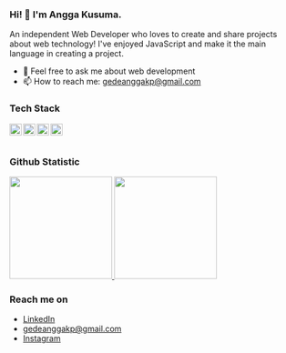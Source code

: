 ### Hi! 👋 I'm Angga Kusuma.

An independent Web Developer who loves to create and share projects about web technology! I've enjoyed JavaScript and make it the main language in creating a project.

- 💬 Feel free to ask me about web development
- 📫 How to reach me: gedeanggakp@gmail.com

### Tech Stack
  <a href="#"><img align="left" alt="JavaScript" title="JavaScript" width="21px" src="https://upload.wikimedia.org/wikipedia/commons/9/99/Unofficial_JavaScript_logo_2.svg" /></a>
  <a href="https://nodejs.org/"><img align="left" alt="NodeJS" title="NodeJS" width="21px" src="https://seeklogo.com/images/N/nodejs-logo-FBE122E377-seeklogo.com.png" /></a>
  <a href="https://reactjs.org/"><img align="left" alt="React" title="React" width="21px" src="https://cdn.worldvectorlogo.com/logos/react-2.svg" /></a>
  <a href="https://reactjs.org/"><img align="left" alt="Next" title="Next" width="21px" src="https://seeklogo.com/images/N/next-js-logo-8FCFF51DD2-seeklogo.com.png" /></a>
  <br>
  <br>
  
### Github Statistic
<p align="left">
<a href="https://github.com/anggakusumap">
  <img height="180em" src="https://github-readme-stats-eight-theta.vercel.app/api?username=anggakusumap&show_icons=true&theme=algolia&include_all_commits=true&count_private=true"/>
  <img height="180em" src="https://github-readme-stats-eight-theta.vercel.app/api/top-langs/?username=anggakusumap&layout=compact&langs_count=8&theme=algolia"/>
</a>
</p>

### Reach me on
- <a href="https://www.linkedin.com/in/angga-kusuma-889ab8230/">LinkedIn</a>
- gedeanggakp@gmail.com
- <a href="https://www.instagram.com/anggakusumap_/">Instagram</a>
